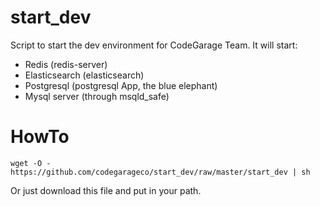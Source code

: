# start_dev

Script to start the dev environment for CodeGarage Team.
It will start:
- Redis (redis-server)
- Elasticsearch (elasticsearch)
- Postgresql (postgresql App, the blue elephant)
- Mysql server (through msqld_safe)

# HowTo

```
wget -O - https://github.com/codegarageco/start_dev/raw/master/start_dev | sh
```

Or just download this file and put in your path.


